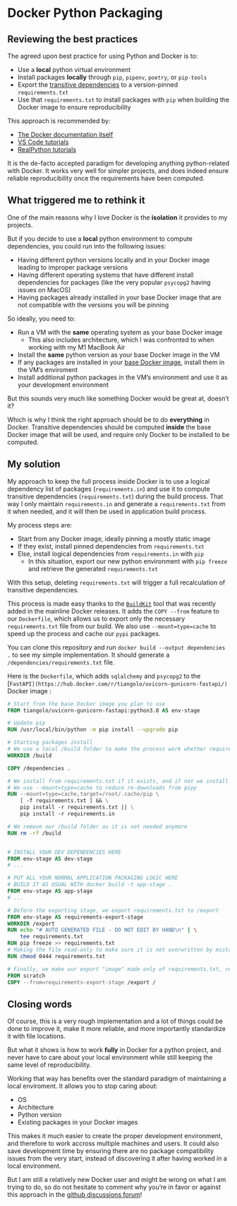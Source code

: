 # Docker Python Packaging

## Reviewing the best practices

The agreed upon best practice for using Python and Docker is to:
- Use a **local** python virtual environment
- Install packages **locally** through `pip`, `pipenv`, `poetry`, or `pip-tools`
- Export the [transitive dependencies](https://en.wikipedia.org/wiki/Transitive_dependency) to a version-pinned `requirements.txt`
- Use that `requirements.txt` to install packages with `pip` when building the Docker image to ensure reproducibility

This approach is recommended by:
- [The Docker documentation itself](https://docs.docker.com/language/python/build-images/)
- [VS Code tutorials](https://code.visualstudio.com/docs/containers/quickstart-python)
- [RealPython tutorials](https://github.com/realpython/orchestrating-docker)

It is the de-facto accepted paradigm for developing anything python-related with Docker. It works very well for simpler projects, and does indeed ensure reliable reproducibility once the requirements have been computed.

## What triggered me to rethink it

One of the main reasons why I love Docker is the **isolation** it provides to my projects.

But if you decide to use a **local** python environment to compute dependencies, you could run into the following issues:
- Having different python versions locally and in your Docker image leading to improper package versions
- Having different operating systems that have different install dependencies for packages (like the very popular `psycopg2` having issues on MacOS)
- Having packages already installed in your base Docker image that are not compatible with the versions you will be pinning

So ideally, you need to:
- Run a VM with the **same** operating system as your base Docker image
	- This also includes architecture, which I was confronted to when working with my M1 MacBook Air
- Install the **same** python version as your base Docker image in the VM
- If any packages are installed in your [base Docker image](https://hub.docker.com/r/tiangolo/uvicorn-gunicorn-fastapi/), install them in the VM’s enviroment
- Install additional python packages in the VM’s environment and use it as your development environment

But this sounds very much like something Docker would be great at, doesn’t it?

Which is why I think the right approach should be to do **everything** in Docker. Transitive dependencies should be computed **inside** the base Docker image that will be used, and require only Docker to be installed to be computed.

## My solution

My approach to keep the full process inside Docker is to use a logical dependency list of packages (`requirements.in`) and use it to compute transitive dependencies (`requirements.txt`) during the build process. That way I only maintain `requirements.in` and generate a `requirements.txt` from it when needed, and it will then be used in application build process. 

My process steps are:
- Start from any Docker image, ideally pinning a mostly static image
- If they exist, install pinned dependencies from `requirements.txt`
- Else, install logical dependencies from `requirements.in` with `pip`
	- In this situation, export our new python environment with `pip freeze` and retrieve the generated `requirements.txt`

With this setup, deleting `requirements.txt` will trigger a full recalculation of transitive dependencies.

This process is made easy thanks to the [`BuildKit`](https://docs.docker.com/develop/develop-images/build_enhancements/) tool that was recently added in the mainline Docker releases. It adds the `COPY --from` feature to our `Dockerfile`, which allows us to export only the necessary `requirements.txt` file from our build. We also use `--mount=type=cache` to speed up the process and cache our `pypi` packages.

You can clone this repository and run `docker build --output dependencies .` to see my simple implementation. It should generate a `/dependencies/requirements.txt` file.

Here is the `Dockerfile`, which adds `sqlalchemy` and `psycopg2` to the [`FastAPI](https://hub.docker.com/r/tiangolo/uvicorn-gunicorn-fastapi/)` Docker image :
```dockerfile
# Start from the base Docker image you plan to use
FROM tiangolo/uvicorn-gunicorn-fastapi:python3.8 AS env-stage

# Update pip
RUN /usr/local/bin/python -m pip install --upgrade pip

# Starting packages install
# We use a local /build folder to make the process work whether requirements.txt is here or not
WORKDIR /build

COPY /dependencies .

# We install from requirements.txt if it exists, and if not we install from requirements.in
# We use --mount=type=cache to reduce re-downloads from pipy
RUN --mount=type=cache,target=/root/.cache/pip \
	[ -f requirements.txt ] && \
	pip install -r requirements.txt || \
	pip install -r requirements.in

# We remove our /build folder as it is not needed anymore
RUN rm -rf /build


# INSTALL YOUR DEV DEPENDENCIES HERE
FROM env-stage AS dev-stage
# ...

# PUT ALL YOUR NORMAL APPLICATION PACKAGING LOGIC HERE
# BUILD IT AS USUAL WITH docker build -t app-stage .
FROM env-stage AS app-stage
# ...

# Before the exporting stage, we export requirements.txt to /export
FROM env-stage AS requirements-export-stage
WORKDIR /export
RUN echo "# AUTO GENERATED FILE - DO NOT EDIT BY HAND\n" | \
	tee requirements.txt
RUN pip freeze >> requirements.txt
# Making the file read-only to make sure it is not overwritten by mistake
RUN chmod 0444 requirements.txt

# Finally, we make our export "image" made only of requirements.txt, ready to be used with `build --output dependencies .`
FROM scratch
COPY --from=requirements-export-stage /export /
```

## Closing words

Of course, this is a very rough implementation and a lot of things could be done to improve it, make it more reliable, and more importantly standardize it with file locations.

But what it shows is how to work **fully** in Docker for a python project, and never have to care about your local environment while still keeping the same level of reproducibility.

Working that way has benefits over the standard paradigm of maintaining a local enviroment. It allows you to stop caring about:
- OS
- Architecture
- Python version
- Existing packages in your Docker images

This makes it much easier to create the proper development environment, and therefore to work accross multiple machines and users. It could also save development time by ensuring there are no package compatibility issues from the very start, instead of discovering it after having worked in a local environment.

But I am still a relatively new Docker user and might be wrong on what I am trying to do, so do not hesitate to comment why you’re in favor or against this approach in the [github discussions forum](https://github.com/mrtolkien/docker_python_packaging/discussions)!
